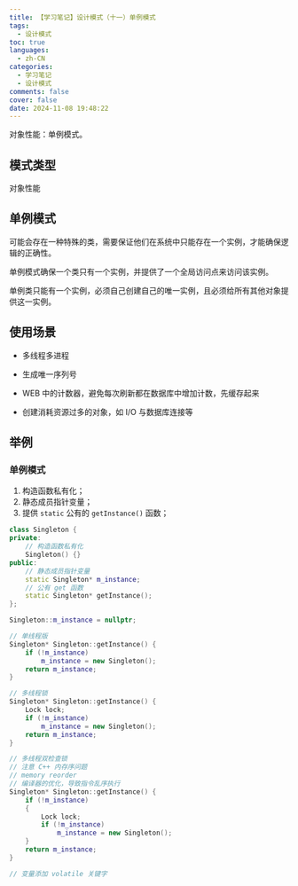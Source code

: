 ```yaml
---
title: 【学习笔记】设计模式（十一）单例模式
tags:
  - 设计模式
toc: true
languages:
  - zh-CN
categories:
  - 学习笔记
  - 设计模式
comments: false
cover: false
date: 2024-11-08 19:48:22
---
```


对象性能：单例模式。

<!-- more -->

## 模式类型

对象性能

## 单例模式

可能会存在一种特殊的类，需要保证他们在系统中只能存在一个实例，才能确保逻辑的正确性。

单例模式确保一个类只有一个实例，并提供了一个全局访问点来访问该实例。

单例类只能有一个实例，必须自己创建自己的唯一实例，且必须给所有其他对象提供这一实例。

## 使用场景

* 多线程多进程

* 生成唯一序列号

* WEB 中的计数器，避免每次刷新都在数据库中增加计数，先缓存起来

* 创建消耗资源过多的对象，如 I/O 与数据库连接等

## 举例

### 单例模式

1. 构造函数私有化；
2. 静态成员指针变量；
3. 提供 `static` 公有的 `getInstance()` 函数；

```cpp
class Singleton {
private: 
    // 构造函数私有化
    Singleton() {}
public:
    // 静态成员指针变量
    static Singleton* m_instance;
    // 公有 get 函数
    static Singleton* getInstance();
};

Singleton::m_instance = nullptr;

// 单线程版
Singleton* Singleton::getInstance() {
    if (!m_instance)
        m_instance = new Singleton();
    return m_instance;
}

// 多线程锁
Singleton* Singleton::getInstance() {
    Lock lock;
    if (!m_instance)
        m_instance = new Singleton();
    return m_instance;
}

// 多线程双检查锁
// 注意 C++ 内存序问题
// memory reorder
// 编译器的优化，导致指令乱序执行
Singleton* Singleton::getInstance() {
    if (!m_instance)
    {
        Lock lock;
        if (!m_instance)
            m_instance = new Singleton();
    }
    return m_instance;
}

// 变量添加 volatile 关键字
```